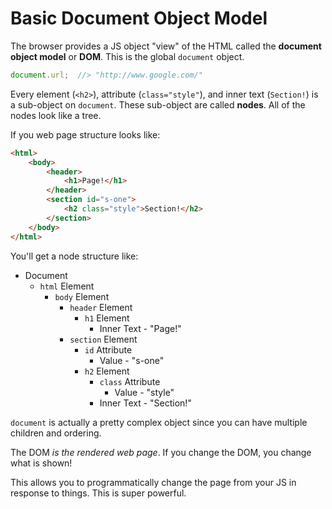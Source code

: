 # Basic Document Object Model
The browser provides a JS object "view" of the HTML called the **document object model** or **DOM**.
This is the global `document` object.

```js
document.url;  //> "http://www.google.com/"
```

Every element (`<h2>`), attribute (`class="style"`), and inner text (`Section!`) is a sub-object on `document`.
These sub-object are called **nodes**.
All of the nodes look like a tree.

If you web page structure looks like:
```html
<html>
    <body>
        <header>
            <h1>Page!</h1>
        </header>
        <section id="s-one">
            <h2 class="style">Section!</h2>
        </section>
    </body>
</html>
```

You'll get a node structure like:
* Document
  * `html` Element
    * `body` Element
      * `header` Element
        * `h1` Element
          * Inner Text - "Page!"
      * `section` Element
        * `id` Attribute
          * Value - "s-one"
        * `h2` Element
          * `class` Attribute
            * Value - "style"
          * Inner Text - "Section!"

`document` is actually a pretty complex object since you can have multiple children and ordering.

The DOM _is the rendered web page_.
If you change the DOM, you change what is shown!

This allows you to programmatically change the page from your JS in response to things.
This is super powerful.
